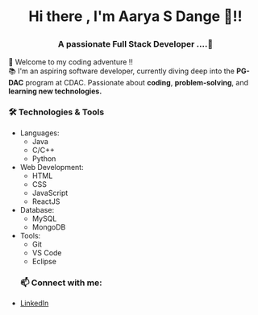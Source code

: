 #  <p align="center"> Hi there , I'm Aarya S Dange 👋!! </center> 
### <p align="center">  A passionate Full Stack Developer ....🚀
🚀 Welcome to my coding adventure !! <br>
📚 I'm an aspiring software developer, currently diving deep into the **PG-DAC** program at CDAC. Passionate about **coding**, **problem-solving**, and **learning new technologies.** 
### 🛠️ Technologies & Tools
+ Languages:
  *   Java
  *   C/C++
  *   Python
+ Web Development:
  *   HTML
  *   CSS
  *   JavaScript
  *   ReactJS
+ Database:
  * MySQL
  * MongoDB
+ Tools:
  * Git
  * VS Code
  * Eclipse
  ### 📫 Connect with me:
- [LinkedIn](https://www.linkedin.com/in/your-profile)




















<!--
**AaryaDange/AaryaDange** is a ✨ _special_ ✨ repository because its `README.md` (this file) appears on your GitHub profile.

Here are some ideas to get you started:

- 🔭 I’m currently working on ...
- 🌱 I’m currently learning ...
- 👯 I’m looking to collaborate on ...
- 🤔 I’m looking for help with ...
- 💬 Ask me about ...
- 📫 How to reach me: ...
- 😄 Pronouns: ...
- ⚡ Fun fact: ...
-->

